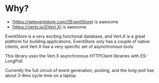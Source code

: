 # Why?

* [https://geteventstore.com/](EventStore) is awesome
* [https://vertx.io/](Vert.X) is awesome

EventStore is a very exciting functional database, and Vert.X is a great platform for building applications.  EventStore only has a couple of native clients, and Vert.X has a very specific set of asynchronous tools.

This library uses the Vert.X asynchronous HTTPClient libraries with ES-LongPoll.

Currently the full circuit of event generation, posting, and the long-poll has about 3-8ms cycle time on a laptop.
